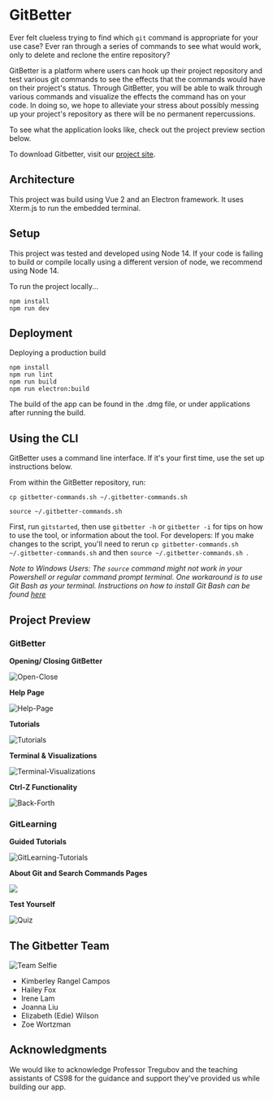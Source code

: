 # GitBetter
Ever felt clueless trying to find which `git` command is appropriate for your use case? Ever ran through a series of commands to see what would work, only to delete and reclone the entire repository?

GitBetter is a platform where users can hook up their project repository and test various git commands to see the effects that the commands would have on their project's status. Through GitBetter, you will be able to walk through various commands and visualize the effects the command has on your code. In doing so, we hope to alleviate your stress about possibly messing up your project's repository as there will be no permanent repercussions.

To see what the application looks like, check out the project preview section below. 

To download Gitbetter, visit our [project site](https://gitbetter.surge.sh).

## Architecture

This project was build using Vue 2 and an Electron framework. It uses Xterm.js to run the embedded terminal.

## Setup
This project was tested and developed using Node 14. If your code is failing to build or compile locally using a different version of node, we recommend using Node 14.

To run the project locally...

```
npm install
npm run dev
```

## Deployment
Deploying a production build

```
npm install
npm run lint
npm run build
npm run electron:build

```

The build of the app can be found in the .dmg file, or under applications after running the build.


## Using the CLI
GitBetter uses a command line interface. If it's your first time, use the set up instructions below. 

From within the GitBetter repository, run:
```
cp gitbetter-commands.sh ~/.gitbetter-commands.sh 
```  

```  
source ~/.gitbetter-commands.sh 
```  
First, run `gitstarted`, then use `gitbetter -h` or `gitbetter -i` for tips on how to use the tool, or information about the tool. For developers: If you make changes to the script, you'll need to rerun
`cp gitbetter-commands.sh ~/.gitbetter-commands.sh` and then `source ~/.gitbetter-commands.sh `.

*Note to Windows Users: The `source` command might not work in your Powershell or regular command prompt terminal. One workaround is to use Git Bash as your terminal. Instructions on how to install Git Bash can be found [here](https://www.makeuseof.com/install-git-git-bash-windows/)*

## Project Preview


### GitBetter
**Opening/ Closing GitBetter**

![Open-Close](https://user-images.githubusercontent.com/52434838/158287851-fff3d022-e891-4b0a-a061-0e3bfe5a45f9.gif)

**Help Page**

![Help-Page](https://user-images.githubusercontent.com/52434838/158287836-ab0d0703-1bb9-477e-ae35-5048b32a87a4.gif)

**Tutorials**

![Tutorials](https://user-images.githubusercontent.com/52434838/158287814-761ae993-a3c3-4acb-baa8-f328ee31c721.gif)

**Terminal & Visualizations**

![Terminal-Visualizations](https://user-images.githubusercontent.com/52434838/158287797-f1754bf9-83c7-4b8b-bc4c-8d2a71954946.gif)

**Ctrl-Z Functionality**

![Back-Forth](https://user-images.githubusercontent.com/52434838/158287781-32189f57-8aa7-4d23-bb9c-cf1e68e62b7a.gif)

### GitLearning

**Guided Tutorials**

![GitLearning-Tutorials](https://user-images.githubusercontent.com/52434838/158287763-b11888d1-73e6-410f-b6c5-7760db0e9cd1.gif)

**About Git and Search Commands Pages**

![](https://i.imgur.com/J5ehgVo.gif)

**Test Yourself**

![Quiz](https://user-images.githubusercontent.com/52434838/158287728-decb3cb2-5e4a-4ad7-bc78-73b732d45738.gif)

## The Gitbetter Team
![Team Selfie](https://i.imgur.com/HZ7Heww.jpg)
- Kimberley Rangel Campos
- Hailey Fox
- Irene Lam
- Joanna Liu
- Elizabeth (Edie) Wilson
- Zoe Wortzman

## Acknowledgments
We would like to acknowledge Professor Tregubov and the teaching assistants of CS98 for the guidance and support they've provided us while building our app.
